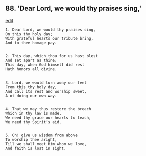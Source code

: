 
## 88.  'Dear Lord, we would thy praises sing,'
[edit](https://docs.google.com/document/d/1YmI0lOtbg51ZlSUjZjOc%2DT1yYoPiGrXu/edit?mode=html)



    1. Dear Lord, we would thy praises sing,
    On this thy holy day;
    With grateful hearts our tribute bring, 
    And to thee homage pay.


    2. This day, which thou for us hast blest
    And set apart as thine;
    This day, when God himself did rest 
    Hath honors all divine.


    3. Lord, we would turn away our feet
    From this thy holy day,
    And call its rest and worship sweet,
    A ot doing our own way.


    4. That we may thus restore the breach
    Which in thy law is made,
    We need thy grace our hearts to teach,
    We need thy Spirit’s aid.


    5. Oh! give us wisdom from above
    To worship thee aright,
    Till we shall meet Him whom we love,
    And faith is lost in sight.
